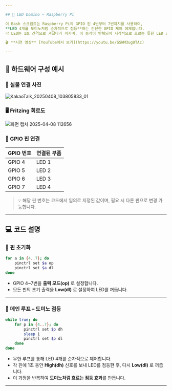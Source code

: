 ```yaml
---

## 📘 LED Domino – Raspberry Pi

이 Bash 스크립트는 Raspberry Pi의 GPIO 핀 4번부터 7번까지를 사용하여,  
**LED 4개를 도미노처럼 순차적으로 점등**하는 간단한 GPIO 제어 예제입니다.  
각 LED는 1초 간격으로 켜졌다가 꺼지며, 이 동작이 반복되어 시각적으로 흐르는 듯한 LED 효과를 보여줍니다.

🎬 **시연 영상** [YouTube에서 보기](https://youtu.be/GSWM3ugUTAc)

---
```


## 🔌 하드웨어 구성 예시

### 📸 실물 연결 사진
![KakaoTalk_20250408_103805833_01](https://github.com/user-attachments/assets/6347278f-6821-464c-bee6-e347d14aa235)

### 🖥️ Fritzing 회로도
![화면 캡처 2025-04-08 112656](https://github.com/user-attachments/assets/35d7466e-ef95-42b2-84bb-06b0aba9575f)

### 📍 GPIO 핀 연결

| GPIO 번호 | 연결된 부품 |
|-----------|--------------|
| GPIO 4    | LED 1        |
| GPIO 5    | LED 2        |
| GPIO 6    | LED 3        |
| GPIO 7    | LED 4        |

> 💡 해당 핀 번호는 코드에서 임의로 지정된 값이며, 필요 시 다른 핀으로 변경 가능합니다.

---

## 💻 코드 설명

### 🔧 핀 초기화

```bash
for a in {4..7}; do
    pinctrl set $a op
    pinctrl set $a dl
done
```

- GPIO 4~7번을 **출력 모드(op)** 로 설정합니다.
- 모든 핀의 초기 출력을 **Low(dl)** 로 설정하여 LED를 꺼둡니다.

---

### 🔁 메인 루프 – 도미노 점등

```bash
while true; do
    for p in {4..7}; do
        pinctrl set $p dh
        sleep 1
        pinctrl set $p dl
    done
done
```

- 무한 루프를 통해 LED 4개를 순차적으로 제어합니다.
- 각 핀에 1초 동안 **High(dh)** 신호를 보내 LED를 점등한 후, 다시 **Low(dl)** 로 꺼줍니다.
- 이 과정을 반복하여 **도미노처럼 흐르는 점등 효과**를 만듭니다.

---

